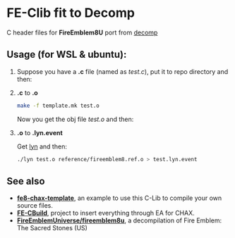 
# FE-Clib fit to Decomp

C header files for **FireEmblem8U** port from [decomp](https://github.com/FireEmblemUniverse/fireemblem8u)

## Usage (for WSL & ubuntu):

1. Suppose you have a **.c** file (named as *test.c*), put it to repo directory and then:

2. **.c** to **.o**
    ```sh
    make -f template.mk test.o
    ```
    Now you get the obj file *test.o* and then:

3. **.o** to **.lyn.event**

    Get [lyn](https://github.com/StanHash/lyn) and then:

    ```bash
    ./lyn test.o reference/fireemblem8.ref.o > test.lyn.event
    ```

## See also

* [**fe8-chax-template**](https://github.com/MokhaLeee/fe8-chax-template), an example to use this C-Lib to compile your own source files.
* [**FE-CBuild**](https://github.com/MokhaLeee/FE-CBuild), project to insert everything through EA for CHAX.
* [**FireEmblemUniverse/fireemblem8u**](https://github.com/FireEmblemUniverse/fireemblem8u), a decompilation of Fire Emblem: The Sacred Stones (US)
